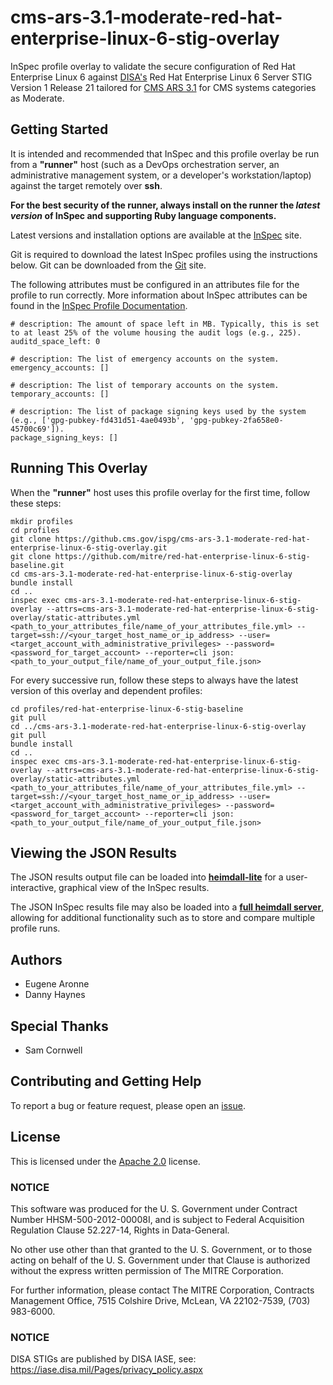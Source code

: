 # cms-ars-3.1-moderate-red-hat-enterprise-linux-6-stig-overlay
InSpec profile overlay to validate the secure configuration of Red Hat Enterprise Linux 6 against [DISA's](https://iase.disa.mil/stigs/Pages/index.aspx) Red Hat Enterprise Linux 6 Server STIG Version 1 Release 21 tailored for [CMS ARS 3.1](https://www.cms.gov/Research-Statistics-Data-and-Systems/CMS-Information-Technology/InformationSecurity/Info-Security-Library-Items/ARS-31-Publication.html) for CMS systems categories as Moderate.

## Getting Started  
It is intended and recommended that InSpec and this profile overlay be run from a __"runner"__ host (such as a DevOps orchestration server, an administrative management system, or a developer's workstation/laptop) against the target remotely over __ssh__.

__For the best security of the runner, always install on the runner the _latest version_ of InSpec and supporting Ruby language components.__ 

Latest versions and installation options are available at the [InSpec](http://inspec.io/) site.

Git is required to download the latest InSpec profiles using the instructions below. Git can be downloaded from the [Git](https://git-scm.com/book/en/v2/Getting-Started-Installing-Git) site. 

The following attributes must be configured in an attributes file for the profile to run correctly. More information about InSpec attributes can be found in the [InSpec Profile Documentation](https://www.inspec.io/docs/reference/profiles/).

```
# description: The amount of space left in MB. Typically, this is set to at least 25% of the volume housing the audit logs (e.g., 225).
auditd_space_left: 0

# description: The list of emergency accounts on the system.
emergency_accounts: []

# description: The list of temporary accounts on the system.
temporary_accounts: []

# description: The list of package signing keys used by the system (e.g., ['gpg-pubkey-fd431d51-4ae0493b', 'gpg-pubkey-2fa658e0-45700c69']).
package_signing_keys: []

```

## Running This Overlay
When the __"runner"__ host uses this profile overlay for the first time, follow these steps: 

```
mkdir profiles
cd profiles
git clone https://github.cms.gov/ispg/cms-ars-3.1-moderate-red-hat-enterprise-linux-6-stig-overlay.git
git clone https://github.com/mitre/red-hat-enterprise-linux-6-stig-baseline.git
cd cms-ars-3.1-moderate-red-hat-enterprise-linux-6-stig-overlay
bundle install
cd ..
inspec exec cms-ars-3.1-moderate-red-hat-enterprise-linux-6-stig-overlay --attrs=cms-ars-3.1-moderate-red-hat-enterprise-linux-6-stig-overlay/static-attributes.yml <path_to_your_attributes_file/name_of_your_attributes_file.yml> --target=ssh://<your_target_host_name_or_ip_address> --user=<target_account_with_administrative_privileges> --password=<password_for_target_account> --reporter=cli json:<path_to_your_output_file/name_of_your_output_file.json> 
```

For every successive run, follow these steps to always have the latest version of this overlay and dependent profiles:

```
cd profiles/red-hat-enterprise-linux-6-stig-baseline
git pull
cd ../cms-ars-3.1-moderate-red-hat-enterprise-linux-6-stig-overlay
git pull
bundle install
cd ..
inspec exec cms-ars-3.1-moderate-red-hat-enterprise-linux-6-stig-overlay --attrs=cms-ars-3.1-moderate-red-hat-enterprise-linux-6-stig-overlay/static-attributes.yml <path_to_your_attributes_file/name_of_your_attributes_file.yml> --target=ssh://<your_target_host_name_or_ip_address> --user=<target_account_with_administrative_privileges> --password=<password_for_target_account> --reporter=cli json:<path_to_your_output_file/name_of_your_output_file.json> 
```

## Viewing the JSON Results

The JSON results output file can be loaded into __[heimdall-lite](https://mitre.github.io/heimdall-lite/)__ for a user-interactive, graphical view of the InSpec results. 

The JSON InSpec results file may also be loaded into a __[full heimdall server](https://github.com/mitre/heimdall)__, allowing for additional functionality such as to store and compare multiple profile runs.

## Authors
* Eugene Aronne
* Danny Haynes

## Special Thanks
* Sam Cornwell

## Contributing and Getting Help
To report a bug or feature request, please open an [issue](https://github.cms.gov/ispg-dev/cms-ars-3.1-moderate-red-hat-enterprise-linux-6-stig-overlay/issues/new).

## License
This is licensed under the [Apache 2.0](https://www.apache.org/licenses/LICENSE-2.0) license. 

### NOTICE  

This software was produced for the U. S. Government under Contract Number HHSM-500-2012-00008I, and is subject to Federal Acquisition Regulation Clause 52.227-14, Rights in Data-General.  

No other use other than that granted to the U. S. Government, or to those acting on behalf of the U. S. Government under that Clause is authorized without the express written permission of The MITRE Corporation.

For further information, please contact The MITRE Corporation, Contracts Management Office, 7515 Colshire Drive, McLean, VA  22102-7539, (703) 983-6000.

### NOTICE
DISA STIGs are published by DISA IASE, see: https://iase.disa.mil/Pages/privacy_policy.aspx
